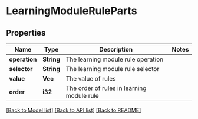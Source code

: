 # LearningModuleRuleParts

## Properties

Name | Type | Description | Notes
------------ | ------------- | ------------- | -------------
**operation** | **String** | The learning module rule operation | 
**selector** | **String** | The learning module rule selector | 
**value** | **Vec<String>** | The value of rules | 
**order** | **i32** | The order of rules in learning module rule | 

[[Back to Model list]](../README.md#documentation-for-models) [[Back to API list]](../README.md#documentation-for-api-endpoints) [[Back to README]](../README.md)


